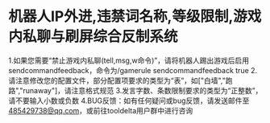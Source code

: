 # 机器人IP外进,违禁词名称,等级限制,游戏内私聊与刷屏综合反制系统

1.如果您需要“禁止游戏内私聊(tell,msg,w命令)”，请将机器人踢出游戏后启用sendcommandfeedback，命令为/gamerule sendcommandfeedback true
2.请注意修改您的配置文件，部分配置项要求的类型为“表”，如["白墙","跑路","runaway"]，请注意格式规范
3.发言字数、条数限制要求的类型为“正整数”，请不要输入小数或负数
4.BUG反馈：如有任何疑问或bug反馈，请发送邮件至<485429738@qq.com>，或前往tooldelta用户群中进行咨询